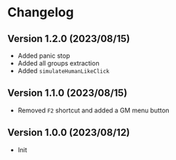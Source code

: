 # Changelog

## Version 1.2.0 (2023/08/15)

- Added panic stop
- Added all groups extraction
- Added `simulateHumanLikeClick`

## Version 1.1.0 (2023/08/15)

- Removed `F2` shortcut and added a GM menu button

## Version 1.0.0 (2023/08/12)

- Init
